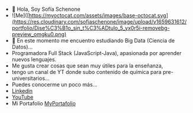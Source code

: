 - 👋 Hola, Soy Sofía Schenone
- ![Me]([https://myoctocat.com/assets/images/base-octocat.svg](https://res.cloudinary.com/sofiaschenone/image/upload/v1659631612/portfolio/Dise%C3%B1o_sin_t%C3%ADtulo_5_yx0r5i-removebg-preview_omgku0.png)
- 🌱 En este momento me encuentro estudiando Big Data (Ciencia de Datos)...
- Programadora Full Stack (JavaScript-Java), apasionada por aprender nuevos lenguajes. 
- Me gusta crear cosas que sean muy útiles para la enseñanza, 
- tengo un canal de YT donde subo contenido de química para pre-universitarios...
- Puedes conocerme un poco más...
- [Linkedin](https://www.linkedin.com/in/sofiaschenone/)
- [YouTube](https://www.youtube.com/channel/UCcSErMMrU9eYeT93L-87n-w)
- Mi Portafolio [MyPortafolio](https://portofiofullstack.web.app/)
<!---
profsofia/profsofia is a ✨ special ✨ repository because its `README.md` (this file) appears on your GitHub profile.
You can click the Preview link to take a look at your changes.
--->
